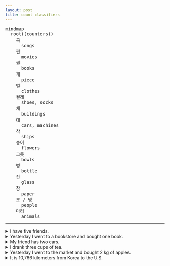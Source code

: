```yaml
---
layout: post
title: count classifiers
---
```


<pre class="mermaid">
mindmap
  root((counters))
    곡
      songs
    편
      movies
    권  
      books
    개  
      piece  
    벌
      clothes
    켤레
      shoes, socks  
    채
      buildings
    대
      cars, machines
    착
      ships
    송이
      flowers
    그릇
      bowls
    병  
      bottle
    잔  
      glass 
    장  
      paper
    분 / 명
      people
    마리
      animals    
</pre>

---
<details>
<summary>I have five friends.</summary>
 저는 친구 다섯면 있어요.
</details>

<details>
<summary>Yesterday I went to a bookstore and bought one book.</summary>
 어제 서점에 가서 잭 한권을 샀어요.
</details>

<details>
<summary>My friend has two cars.</summary>
 재 친구가 차 두대 있어요.
</details>

<details>
<summary>I drank three cups of tea.</summary>
 저는 차 내잔을 마셨어요.
</details>
 
<details>
<summary>Yesterday I went to the market and bought 2 kg of apples.</summary>
 어제 시장애 가서 사과 2킬로그갬을 샀어요.
</details>

<details>
<summary>It is 10,766 kilometers from Korea to the U.S.</summary>
 한국에서 미국까치 10,766 킬로미터 예요.
</details>


